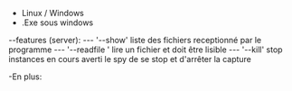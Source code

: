 - Linux / Windows
- .Exe sous windows


--features (server):
--- '--show' liste des fichiers receptionné par le programme
--- '--readfile <file>' lire un fichier et doit être lisible
--- '--kill' stop instances en cours averti le spy de se stop et d'arrêter la capture

-En plus:
